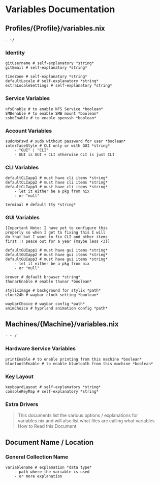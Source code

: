 # Variables Documentation

## Profiles/{Profile}/variables.nix

    - ~/

### Identity

    gitUsername # self-explanatory *string*
    gitEmail # self-explanatory *string*

    timeZone # self-explanatory *string*
    defaultLocale # self-explanatory *string*
    extraLocaleSettings # self-explanatory *string*

### Service Variables

    nfsEnable # to enable NFS Service *boolean*
    SMBenable # to enable SMB mount *boolean*
    sshdEnable # to enable openssh *boolean*

### Account Variables

    sudoNoPswd # sudo without password for user *boolean*
    interfaceStyle # CLI only or with GUI *string*
        - "GUI" | "CLI" 
        - GUI is GUI + CLI otherwise CLI is just CLI

### CLI Variables

    defaultCLIapp1 # must have cli items *string*
    defaultCLIapp2 # must have cli items *string*
    defaultCLIapp3 # must have cli items *string*
        - let it either be a pkg from nix
        - or "null"

    terminal # default tty *string*

### GUI Variables

    [Important Note: I have yet to configure this
    properly so when I get to fixing this I will
    do that but I want to fix CLI and other items
    first :) peace out for a year {maybe less <3}]

    defaultGUIapp1 # must have gui items *string*
    defaultGUIapp2 # must have gui items *string*
    defaultGUIapp3 # must have gui items *string*
        - let it either be a pkg from nix
        - or "null"

    brower # default browser *string*
    thunarEnable # enable thunar *boolean*

    stylixImage # background for stylix *path*
    clock24h # waybar clock setting *boolean*

    waybarChoice # waybar config *path*
    animChoice # hyprland animation config *path*

## Machines/{Machine}/variables.nix

    - ~ /

### Hardware Service Variables

    printEnable # to enable printing from this machine *boolean*
    bluetoothEnable # to enable bluetooth from this machine *boolean*

### Key Layout

    keyboardLayout # self-explanatory *string*
    consoleKeyMap # self-explanatory *string*

### Extra Drivers

> This documents list the various options / explanations for variables.nix and
> will also list what files are calling what variables How to Read this Document

## Document Name / Location

### General Collection Name

    variablename # explanation *data type*
        - path where the variable is used
        - or more explanation
